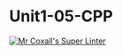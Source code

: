 # Unit1-05-CPP
[![Mr Coxall's Super Linter](https://github.com/ICS3U-C-Programming-ShemIrekpita/Unit1-05-CPP/workflows/Mr%20Coxall's%20Super%20Linter/badge.svg)](https://github.com/ICS3U-C-Programming-ShemIrekpita/Unit1-05-CPP/actions/)
